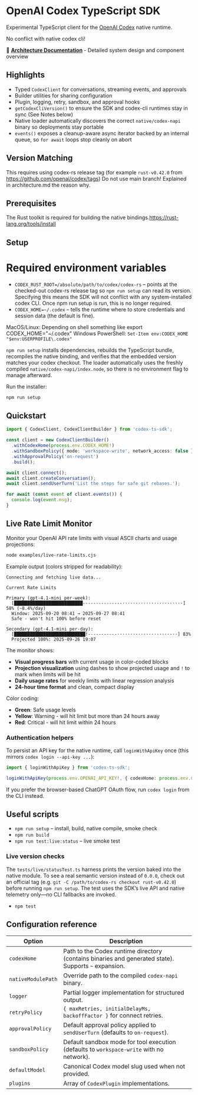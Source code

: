 # OpenAI Codex TypeScript SDK

Experimental TypeScript client for the [OpenAI Codex](https://openai.com/codex/) native runtime.

No conflict with native codex cli!

📖 **[Architecture Documentation](docs/architecture.md)** - Detailed system design and component overview

## Highlights
- Typed `CodexClient` for conversations, streaming events, and approvals
- Builder utilities for sharing configuration
- Plugin, logging, retry, sandbox, and approval hooks
- `getCodexCliVersion()` to ensure the SDK and codex-cli runtimes stay in sync (See Notes below)
- Native loader automatically discovers the correct `native/codex-napi` binary so deployments stay portable
- `events()` exposes a cleanup-aware async iterator backed by an internal queue, so `for await` loops stop cleanly on abort

## Version Matching

This requires using codex-rs release tag (for example `rust-v0.42.0` from https://github.com/openai/codex/tags) Do not use main branch! Explained in architecture.md the reason why. 

## Prerequisites

The Rust toolkit is required for building the native bindings.https://rust-lang.org/tools/install

## Setup

# Required environment variables
- `CODEX_RUST_ROOT=/absolute/path/to/codex/codex-rs` – points at the checked-out codex-rs release tag so `npm run setup` can read its version. Specifying this means the SDK will not conflict with any system-installed codex CLI. Once npm run setup is run, this is no longer required.
- `CODEX_HOME=~/.codex` – tells the runtime where to store credentials and session data (the default is fine).

MacOS/Linux: Depending on shell something like export CODEX_HOME="~/.codex"
Windows PowerShell: `Set-Item env:CODEX_HOME "$env:USERPROFILE\.codex"`

`npm run setup` installs dependencies, rebuilds the TypeScript bundle, recompiles the native binding, and verifies that the embedded version matches your codex checkout. The loader automatically uses the freshly compiled `native/codex-napi/index.node`, so there is no environment flag to manage afterward.

Run the installer:

   ```bash
   npm run setup
 ```

## Quickstart
```ts
import { CodexClient, CodexClientBuilder } from 'codex-ts-sdk';

const client = new CodexClientBuilder()
  .withCodexHome(process.env.CODEX_HOME!)
  .withSandboxPolicy({ mode: 'workspace-write', network_access: false })
  .withApprovalPolicy('on-request')
  .build();

await client.connect();
await client.createConversation();
await client.sendUserTurn('List the steps for safe git rebases.');

for await (const event of client.events()) {
  console.log(event.msg);
}
```

## Live Rate Limit Monitor

Monitor your OpenAI API rate limits with visual ASCII charts and usage projections:

```bash
node examples/live-rate-limits.cjs
```

Example output (colors stripped for readability):

```text
Connecting and fetching live data...

Current Rate Limits

Primary (gpt-4.1-mini per-week):
  [██████████████████████████---------------·······················] 58% (~8.4%/day)
  Window: 2025-09-20 08:41 → 2025-09-27 08:41
  Safe - won't hit 100% before reset

Secondary (gpt-4.1-mini per-day):
  [███████████████████████████!-----------·······················] 83%
  Projected 100%: 2025-09-26 19:07
```

The monitor shows:
- **Visual progress bars** with current usage in color-coded blocks
- **Projection visualization** using dashes to show projected usage and `!` to mark when limits will be hit
- **Daily usage rates** for weekly limits with linear regression analysis
- **24-hour time format** and clean, compact display

Color coding:
- **Green**: Safe usage levels
- **Yellow**: Warning - will hit limit but more than 24 hours away
- **Red**: Critical - will hit limit within 24 hours

### Authentication helpers

To persist an API key for the native runtime, call `loginWithApiKey` once (this mirrors `codex login --api-key ...`):

```ts
import { loginWithApiKey } from 'codex-ts-sdk';

loginWithApiKey(process.env.OPENAI_API_KEY!, { codexHome: process.env.CODEX_HOME });
```

If you prefer the browser-based ChatGPT OAuth flow, run `codex login` from the CLI instead.

## Useful scripts
- `npm run setup` – install, build, native compile, smoke check
- `npm run build`
- `npm run test:live:status` – live smoke test

### Live version checks

The `tests/live/statusTest.ts` harness prints the version baked into the native module. To see a real semantic version instead of `0.0.0`, check out an official tag (e.g. `git -C /path/to/codex-rs checkout rust-v0.42.0`) before running `npm run setup`. The test uses the SDK’s live API and native telemetry only—no CLI fallbacks are invoked.
- `npm test`

## Configuration reference

| Option             | Description                                                                                          |
| ------------------ | ---------------------------------------------------------------------------------------------------- |
| `codexHome`        | Path to the Codex runtime directory (contains binaries and generated state). Supports `~` expansion. |
| `nativeModulePath` | Override path to the compiled `codex-napi` binary.                                                   |
| `logger`           | Partial logger implementation for structured output.                                                 |
| `retryPolicy`      | `{ maxRetries, initialDelayMs, backoffFactor }` for connect retries.                                 |
| `approvalPolicy`   | Default approval policy applied to `sendUserTurn` (defaults to `on-request`).                        |
| `sandboxPolicy`    | Default sandbox mode for tool execution (defaults to `workspace-write` with no network).             |
| `defaultModel`     | Canonical Codex model slug used when not provided.                                                   |
| `plugins`          | Array of `CodexPlugin` implementations.                                                              |
